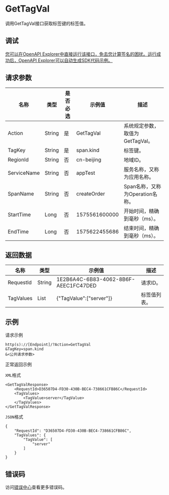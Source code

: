 # GetTagVal

调用GetTagVal接口获取标签键的标签值。

## 调试

[您可以在OpenAPI Explorer中直接运行该接口，免去您计算签名的困扰。运行成功后，OpenAPI Explorer可以自动生成SDK代码示例。](https://api.aliyun.com/#product=xtrace&api=GetTagVal&type=RPC&version=2019-08-08)

## 请求参数

|名称|类型|是否必选|示例值|描述|
|--|--|----|---|--|
|Action|String|是|GetTagVal|系统规定参数，取值为GetTagVal。 |
|TagKey|String|是|span.kind|标签键。 |
|RegionId|String|否|cn-beijing|地域ID。 |
|ServiceName|String|否|appTest|服务名称，又称为应用名称。 |
|SpanName|String|否|createOrder|Span名称，又称为Operation名称。 |
|StartTime|Long|否|1575561600000|开始时间，精确到毫秒（ms）。 |
|EndTime|Long|否|1575622455686|结束时间，精确到毫秒（ms）。 |

## 返回数据

|名称|类型|示例值|描述|
|--|--|---|--|
|RequestId|String|1E2B6A4C-6B83-4062-8B6F-AEEC1FC47DED|请求ID。 |
|TagValues|List|\{"TagValue":\["server"\]\}|标签值列表。 |

## 示例

请求示例

```
http(s)://[Endpoint]/?Action=GetTagVal
&TagKey=span.kind
&<公共请求参数>
```

正常返回示例

`XML`格式

```
<GetTagValResponse> 
    <RequestId>D36507D4-FD30-430B-BEC4-738661CFB86C</RequestId>  
    <TagValues> 
        <TagValue>server</TagValue> 
    </TagValues> 
</GetTagValResponse>
```

`JSON`格式

```
{
	"RequestId": "D36507D4-FD30-430B-BEC4-738661CFB86C",
	"TagValues": {
		"TagValue": [
			"server"
		]
	}
}
```

## 错误码

访问[错误中心](https://error-center.aliyun.com/status/product/xtrace)查看更多错误码。


